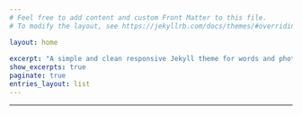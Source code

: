 ```yaml
---
# Feel free to add content and custom Front Matter to this file.
# To modify the layout, see https://jekyllrb.com/docs/themes/#overriding-theme-defaults

layout: home
  
excerpt: "A simple and clean responsive Jekyll theme for words and photos."
show_excerpts: true
paginate: true
entries_layout: list
---
```

---
